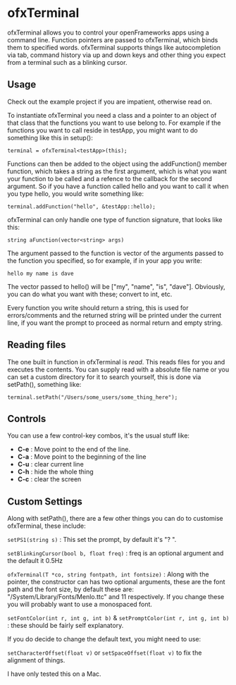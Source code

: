 ofxTerminal
===========

ofxTerminal allows you to control your openFrameworks apps using a command line. Function pointers are passed to ofxTerminal, which binds them to specified words. ofxTerminal supports things like autocompletion via tab, command history via up and down keys and other thing you expect from a terminal such as a blinking cursor.

Usage
-----

Check out the example project if you are impatient, otherwise read on.

To instantiate ofxTerminal you need a class and a pointer to an object of that class that the functions you want to use belong to. For example if the functions you want to call reside in testApp, you might want to do something like this in setup():

`terminal = ofxTerminal<testApp>(this);`

Functions can then be added to the object using the addFunction() member function, which takes a string as the first argument, which is what you want your function to be called and a refence to the callback for the second argument. So if you have a function called hello and you want to call it when you type hello, you would write something like:

`terminal.addFunction("hello", &testApp::hello);`

ofxTerminal can only handle one type of function signature, that looks like this:

`string aFunction(vector<string> args)`

The argument passed to the function is vector of the arguments passed to the function you specified, so for example, if in your app you write:

`hello my name is dave`

The vector passed to hello() will be ["my", "name", "is", "dave"]. Obviously, you can do what you want with these; convert to int, etc. 

Every function you write should return a string, this is used for errors/comments and the returned string will be printed under the current line, if you want the prompt to proceed as normal return and empty string.

Reading files
-------------

The one built in function in ofxTerminal is *read*. This reads files for you and executes the contents. You can supply read with a absolute file name or you can set a custom directory for it to search yourself, this is done via setPath(), something like:

`terminal.setPath("/Users/some_users/some_thing_here");`

Controls
--------

You can use a few control-key combos, it's the usual stuff like:

* **C-e** : Move point to the end of the line.
* **C-a** : Move point to the beginning of the line
* **C-u** : clear current line
* **C-h** : hide the whole thing
* **C-c** : clear the screen

Custom Settings
---------------

Along with setPath(), there are a few other things you can do to customise ofxTerminal, these include:

`setPS1(string s)` : This set the prompt, by default it's "? ". 

`setBlinkingCursor(bool b, float freq)` : freq is an optional argument and the default it 0.5Hz

`ofxTerminal(T *co, string fontpath, int fontsize)` : Along with the pointer, the constructor can has two optional arguments, these are the font path and the font size, by default these are: "/System/Library/Fonts/Menlo.ttc" and 11 respectively. If you change these you will probably want to use a monospaced font.

`setFontColor(int r, int g, int b)` & `setPromptColor(int r, int g, int b)` : these should be fairly self explanatory.

If you do decide to change the default text, you might need to use:

`setCharacterOffset(float v)` or `setSpaceOffset(float v)` to fix the alignment of things.



I have only tested this on a Mac. 